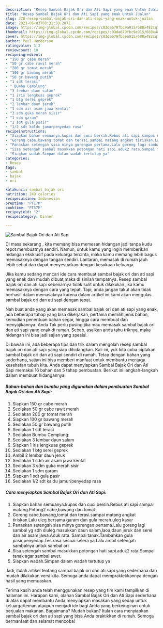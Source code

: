 ```yaml
---
description: "Resep Sambal Bajak Ori dan Ati Sapi yang enak Untuk Jualan"
title: "Resep Sambal Bajak Ori dan Ati Sapi yang enak Untuk Jualan"
slug: 378-resep-sambal-bajak-ori-dan-ati-sapi-yang-enak-untuk-jualan
date: 2021-06-03T08:31:50.207Z
image: https://img-global.cpcdn.com/recipes/c03da679fbc9a915/680x482cq70/sambal-bajak-ori-dan-ati-sapi-foto-resep-utama.jpg
thumbnail: https://img-global.cpcdn.com/recipes/c03da679fbc9a915/680x482cq70/sambal-bajak-ori-dan-ati-sapi-foto-resep-utama.jpg
cover: https://img-global.cpcdn.com/recipes/c03da679fbc9a915/680x482cq70/sambal-bajak-ori-dan-ati-sapi-foto-resep-utama.jpg
author: Paul Henderson
ratingvalue: 3.3
reviewcount: 10
recipeingredient:
- "150 gr cabe merah"
- "50 gr cabe rawit merah"
- "200 gr tomat merah"
- "100 gr bawang merah"
- "50 gr bawang putih"
- "1 sdt terasi"
- " Bumbu Cemplung"
- "3 lembar daun salam"
- "1 iris lengkuas geprek"
- "1 btg serei geprek"
- "2 lembar daun jeruk"
- "1 sdm air asam jawa kental"
- "3 sdm guka merah sisir"
- "1 sdm garam"
- "1 sdt gula pasir"
- "1/2 sdt kaldu jamurpenyedap rasa"
recipeinstructions:
- "Siapkan bahan semuanya.kupas dan cuci bersih.Rebus ati sapi sampai matang.Potong2 cabe,bawang dan tomat"
- "Goreng cabe,bawang,tomat dan terasi.sampai matang angkat tiriskan.Lalu uleg bersama garam dan gula merah.uleg kasar"
- "Panaskan setengah sisa minya gorengan pertama.Lalu goreng lagi sambal yg sdh diuleg.masukkan daun salam,laoa,daun jeruk dan serei dan air asam jawa.Aduk rata. Sampai tanak.Tambahkan gula pasir,penyedap.Tes rasa sesuai selera ya.Lalu ambil setengah sambalnya untuk sambal ori"
- "Sisa setengah sambal masukkan potongan hati sapi.aduk2 rata.Sampai tanak agar sambal awet."
- "Siapkan wadah.Simpan dalam wadah tertutup ya"
categories:
- Resep
tags:
- sambal
- bajak
- ori

katakunci: sambal bajak ori 
nutrition: 249 calories
recipecuisine: Indonesian
preptime: "PT17M"
cooktime: "PT57M"
recipeyield: "2"
recipecategory: Dinner

---
```



![Sambal Bajak Ori dan Ati Sapi](https://img-global.cpcdn.com/recipes/c03da679fbc9a915/680x482cq70/sambal-bajak-ori-dan-ati-sapi-foto-resep-utama.jpg)

Di masa  sekarang , kita memang bisa memesan hidangan jadi tanpa kudu repot membuatnya sendiri. Namun, untuk kamu yang ingin memberikan hidangan eksklusif pada keluarga tercinta, maka kamu memang lebih bagus memasaknya dengan tangan sendiri. Lantaran, memasak di rumah jauh lebih sehat dan dapat menyesuaikan dengan kesukaan keluarga.

Jika kamu sedang mencari ide cara membuat sambal bajak ori dan ati sapi yang enak dan mudah dibuat,maka di sinilah tempatnya. Resep sambal bajak ori dan ati sapi  sebenarnya tidak sulit untuk dilakukan jika kamu memasaknya dengan cara yang tepat. Tapi, anda jangan takut akan tidak berhasil dalam memasaknya 
karena dalam artikel ini kami akan mengulas sambal bajak ori dan ati sapi dengan tepat.  



Nah buat anda yang akan memasak sambal bajak ori dan ati sapi yang enak, ada beberapa tahap yang bisa dikerjakan, pertama memilih jenis bahan, kemudian penentuan bahan segar, hingga cara membuat dan menyajikannya. Anda Tak perlu pusing jika mau memasak sambal bajak ori dan ati sapi yang enak di rumah. Sebab, asalkan anda  tahu triknya, maka hidangan ini bisa jadi sajian yang spesial.

Di bawah ini, ada beberapa tips dan trik dalam mengolah resep sambal bajak ori dan ati sapi yang siap dihidangkan. Kali ini, yuk kita coba ciptakan sambal bajak ori dan ati sapi sendiri di rumah. Tetap dengan bahan yang sederhana, sajian ini bisa memberi manfaat untuk membantu menjaga kesehatan tubuh kita. Anda dapat menyiapkan Sambal Bajak Ori dan Ati Sapi memakai 16 bahan dan 5 tahap pembuatan. Berikut ini langkah-langkah dalam membuat hidangannya.

<!--inarticleads1-->

##### Bahan-bahan dan bumbu yang digunakan dalam pembuatan Sambal Bajak Ori dan Ati Sapi:

1. Siapkan 150 gr cabe merah
1. Sediakan 50 gr cabe rawit merah
1. Sediakan 200 gr tomat merah
1. Siapkan 100 gr bawang merah
1. Sediakan 50 gr bawang putih
1. Sediakan 1 sdt terasi
1. Sediakan  Bumbu Cemplung:
1. Sediakan 3 lembar daun salam
1. Siapkan 1 iris lengkuas geprek
1. Sediakan 1 btg serei geprek
1. Ambil 2 lembar daun jeruk
1. Sediakan 1 sdm air asam jawa kental
1. Sediakan 3 sdm guka merah sisir
1. Sediakan 1 sdm garam
1. Siapkan 1 sdt gula pasir
1. Sediakan 1/2 sdt kaldu jamur/penyedap rasa




<!--inarticleads2-->

##### Cara menyiapkan Sambal Bajak Ori dan Ati Sapi:

1. Siapkan bahan semuanya.kupas dan cuci bersih.Rebus ati sapi sampai matang.Potong2 cabe,bawang dan tomat
1. Goreng cabe,bawang,tomat dan terasi.sampai matang angkat tiriskan.Lalu uleg bersama garam dan gula merah.uleg kasar
1. Panaskan setengah sisa minya gorengan pertama.Lalu goreng lagi sambal yg sdh diuleg.masukkan daun salam,laoa,daun jeruk dan serei dan air asam jawa.Aduk rata. Sampai tanak.Tambahkan gula pasir,penyedap.Tes rasa sesuai selera ya.Lalu ambil setengah sambalnya untuk sambal ori
1. Sisa setengah sambal masukkan potongan hati sapi.aduk2 rata.Sampai tanak agar sambal awet.
1. Siapkan wadah.Simpan dalam wadah tertutup ya




Jadi, itulah artikel tentang  sambal bajak ori dan ati sapi  yang sederhana dan mudah dilakukan versi kita. Semoga anda dapat mempraktekkannya dengan hasil yang memuaskan. 

Terima kasih anda telah menggunakan resep yang tim kami tampilkan di halaman ini. Harapan kami, olahan  Sambal Bajak Ori dan Ati Sapi sederhana di atas dapat membantu Anda menyiapkan masakan yang sedap untuk keluarga/teman ataupun menjadi ide bagi Anda yang berkeinginan untuk berjualan makanan. Bagaimana? Mudah bukan? Itulah cara menyiapkan sambal bajak ori dan ati sapi yang bisa Anda praktikkan di rumah. Semoga bermanfaat dan selamat mencoba!

